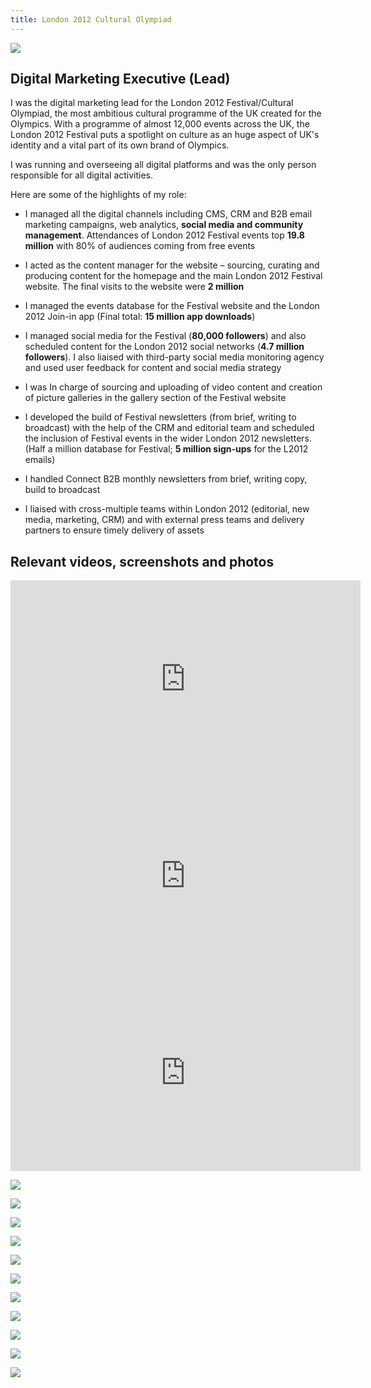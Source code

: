```yaml
---
title: London 2012 Cultural Olympiad
---
```


![](../../pages/work/images/london-2012.jpg)

## Digital Marketing Executive (Lead)

I was the digital marketing lead for the London 2012 Festival/Cultural Olympiad, the most ambitious cultural programme of the UK created for the Olympics. With a programme of almost 12,000 events across the UK, the London 2012 Festival puts a spotlight on culture as an huge aspect of UK's identity and a vital part of its own brand of Olympics.

I was running and overseeing all digital platforms and was the only person responsible for all digital activities.

Here are some of the highlights of my role:

- I managed all the digital channels including CMS, CRM and B2B email marketing campaigns, web analytics, **social media and community management**. Attendances of London 2012 Festival events top **19.8 million** with 80% of audiences coming from free events

- I acted as the content manager for the website – sourcing, curating and producing content for the homepage and the main London 2012 Festival website. The final visits to the website were **2 million**

- I managed the events database for the Festival website and the London 2012 Join-in app (Final total: **15 million app downloads**)

- I managed social media for the Festival (**80,000 followers**) and also scheduled content for the London 2012 social networks (**4.7 million followers**). I also liaised with third-party social media monitoring agency and used user feedback for content and social media strategy

- I was  In charge of sourcing and uploading of video content and creation of picture galleries in the gallery section of the Festival website

- I developed the build of Festival newsletters (from brief, writing to broadcast) with the help of the CRM and editorial team and scheduled the inclusion of Festival events in the wider London 2012 newsletters. (Half a million database for Festival; **5 million sign-ups** for the L2012 emails)

- I handled Connect B2B monthly newsletters from brief, writing copy, build to broadcast

- I liaised with cross-multiple teams within London 2012 (editorial, new media, marketing, CRM) and with external press teams and delivery partners to ensure timely delivery of assets

## Relevant videos, screenshots and photos

<iframe width="560" height="315" src="https://www.youtube.com/embed/4As0e4de-rI" frameborder="0" allow="accelerometer; autoplay; encrypted-media; gyroscope; picture-in-picture" allowfullscreen></iframe>

<iframe width="560" height="315" src="https://www.youtube.com/embed/Kd4FgGSY5BY" frameborder="0" allow="accelerometer; autoplay; encrypted-media; gyroscope; picture-in-picture" allowfullscreen></iframe>

<iframe width="560" height="315" src="https://www.youtube.com/embed/A-GQBGk2Xlg" frameborder="0" allow="accelerometer; autoplay; encrypted-media; gyroscope; picture-in-picture" allowfullscreen></iframe>

![](./images/1.jpg)

![](./images/2.jpg)

![](./images/3.jpg)

![](./images/4.jpg)

![](./images/5.jpg)

![](./images/6.jpg)

![](./images/7.jpg)

![](./images/8.jpg)

![](./images/9.jpg)

![](./images/10.jpg)

![](./images/11.jpg)
